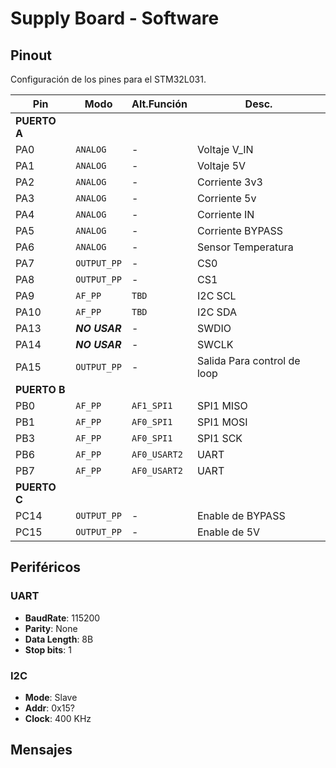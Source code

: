 # Supply Board - Software

## Pinout

Configuración de los pines para el STM32L031.

| Pin | Modo | Alt.Función | Desc. |
|--|--|--|--|
|**PUERTO A**| | | |
| PA0 | `ANALOG`        | -         | Voltaje V_IN          |
| PA1 | `ANALOG`        | -         | Voltaje 5V            |
| PA2 | `ANALOG`        | -         | Corriente 3v3         |
| PA3 | `ANALOG`        | -         | Corriente 5v          |
| PA4 | `ANALOG`        | -         | Corriente IN          |
| PA5 | `ANALOG`        | -         | Corriente BYPASS      |
| PA6 | `ANALOG`        | -         | Sensor Temperatura    |
| PA7 | `OUTPUT_PP`     | -         | CS0                   |
| PA8 | `OUTPUT_PP`     | -         | CS1                   |
| PA9 | `AF_PP`         | `TBD`     | I2C SCL               |
| PA10| `AF_PP`         | `TBD`     | I2C SDA               |
| PA13| ***NO USAR***   | -         | SWDIO                 |
| PA14| ***NO USAR***   | -         | SWCLK                 |
| PA15| `OUTPUT_PP`     | -         | Salida Para control de loop |
|**PUERTO B**| ||
| PB0 | `AF_PP`         | `AF1_SPI1`    | SPI1 MISO         |
| PB1 | `AF_PP`         | `AF0_SPI1`    | SPI1 MOSI         |
| PB3 | `AF_PP`         | `AF0_SPI1`    | SPI1 SCK          |
| PB6 | `AF_PP`         | `AF0_USART2`  | UART              |
| PB7 | `AF_PP`         | `AF0_USART2`  | UART              |
|**PUERTO C**| ||
| PC14 | `OUTPUT_PP`    | -         | Enable de BYPASS      |
| PC15 | `OUTPUT_PP`    | -         | Enable de 5V          |

## Periféricos

### UART
 - **BaudRate**: 115200
 - **Parity**: None
 - **Data Length**: 8B
 - **Stop bits**: 1


### I2C
 - **Mode**: Slave
 - **Addr**: 0x15? 
 - **Clock**: 400 KHz

 ## Mensajes
